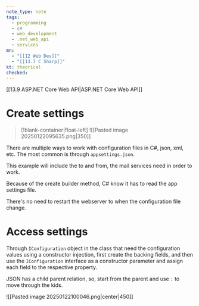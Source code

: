 ```yaml
---
note_type: note
tags:
  - programming
  - c#
  - web_development
  - .net_web_api
  - services
mn:
  - "[[12 Web Dev]]"
  - "[[13.7 C Sharp]]"
kt: theorical
checked:
---
```

[[13.9 ASP.NET Core Web API|ASP.NET Core Web API]]

# Create settings
>[!blank-container|float-left]
>![[Pasted image 20250122095635.png|350]]

There are multiple ways to work with configuration files in C#, json, xml, etc. The most common is through `appsettings.json`.

This example will include the to and from, the mail services need in order to work. 

Because of the create builder method, C# know it has to read the app settings file. 

There's no need to restart the webserver to when the configuration file change. 

# Access settings
Through `IConfiguration` object in the class that need the configuration values using a constructor injection, first create the backing fields, and then use the `IConfiguration` interface as a constructor parameter and assign each field to the respective property. 

JSON has a child parent relation, so, start from the parent and use `:` to move through the kids. 

![[Pasted image 20250122100046.png|center|450]]


